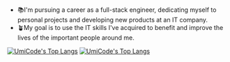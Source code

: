 - 📚I'm pursuing a career as a full-stack engineer, dedicating myself to personal projects and developing new products at an IT company.
- 🪴My goal is to use the IT skills I've acquired to benefit and improve the lives of the important people around me.

[![UmiCode's Top Langs](https://github-readme-stats-sigma-eight-96.vercel.app/api/top-langs/?username=UmicodeKa&layout=compact&langs_count=11&theme=github_dark_dimmed&bg_color=00000000&card_width=350#gh-dark-mode-only)](https://github.com/UmicodeKa#gh-dark-mode-only)
[![UmiCode's Top Langs](https://github-readme-stats-sigma-eight-96.vercel.app/api/top-langs/?username=UmicodeKa&layout=compact&langs_count=11&theme=default&bg_color=00000000&card_width=350#gh-light-mode-only)](https://github.com/UmicodeKa#gh-light-mode-only)
